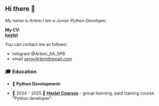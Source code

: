 ## Hi there 👋

<!--
**SerovAA/SerovAA** is a ✨ _special_ ✨ repository because its `README.md` (this file) appears on your GitHub profile.

Here are some ideas to get you started:

- 🔭 I’m currently working on ...
- 🌱 I’m currently learning ...
- 👯 I’m looking to collaborate on ...
- 🤔 I’m looking for help with ...
- 💬 Ask me about ...
- 📫 How to reach me: ...
- 😄 Pronouns: ...
- ⚡ Fun fact: ...
-->

<i>My name is Artem.I am a Junior Python Developer.</i></p>
<p>
  <b>My CV:</b>
  <br>
  <b><a href="https://spb.hh.ru/resume/83dd682bff0e95e7990039ed1f4e6679503238">hexlet</a></b>
</p>

You can contact me as follows: 
 - telegram @Artem_SA_SPB
 - email serov4rtem@gmail.com



### 🎓 Education

- 📖 **Python Development:**


- 📆 2024 - 2025
📍 **[Hexlet Courses](https://ru.hexlet.io/)** - group learning, paid training course "Python developer".

